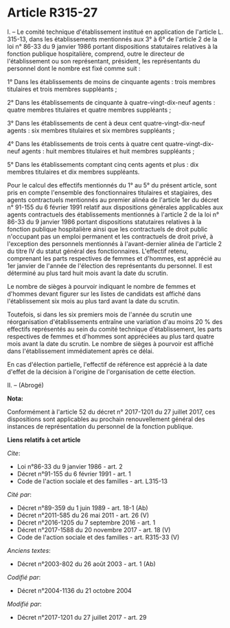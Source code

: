# Article R315-27

I. – Le comité technique d'établissement institué en application de l'article L. 315-13, dans les établissements mentionnés
aux 3° à 6° de l'article 2 de la loi n° 86-33 du 9 janvier 1986 portant dispositions statutaires relatives à la fonction
publique hospitalière, comprend, outre le directeur de l'établissement ou son représentant, président, les représentants du
personnel dont le nombre est fixé comme suit :

1° Dans les établissements de moins de cinquante agents : trois membres titulaires et trois membres suppléants ;

2° Dans les établissements de cinquante à quatre-vingt-dix-neuf agents : quatre membres titulaires et quatre membres
suppléants ;

3° Dans les établissements de cent à deux cent quatre-vingt-dix-neuf agents : six membres titulaires et six membres
suppléants ;

4° Dans les établissements de trois cents à quatre cent quatre-vingt-dix-neuf agents : huit membres titulaires et huit
membres suppléants ;

5° Dans les établissements comptant cinq cents agents et plus : dix membres titulaires et dix membres suppléants.

Pour le calcul des effectifs mentionnés du 1° au 5° du présent article, sont pris en compte l'ensemble des fonctionnaires
titulaires et stagiaires, des agents contractuels mentionnés au premier alinéa de l'article 1er du décret n° 91-155 du 6
février 1991 relatif aux dispositions générales applicables aux agents contractuels des établissements mentionnés à l'article
2 de la loi n° 86-33 du 9 janvier 1986 portant dispositions statutaires relatives à la fonction publique hospitalière ainsi
que les contractuels de droit public n'occupant pas un emploi permanent et les contractuels de droit privé, à l'exception des
personnels mentionnés à l'avant-dernier alinéa de l'article 2 du titre IV du statut général des fonctionnaires. L'effectif
retenu, comprenant les parts respectives de femmes et d'hommes, est apprécié au 1er janvier de l'année de l'élection des
représentants du personnel. Il est déterminé au plus tard huit mois avant la date du scrutin.

Le nombre de sièges à pourvoir indiquant le nombre de femmes et d'hommes devant figurer sur les listes de candidats est
affiché dans l'établissement six mois au plus tard avant la date du scrutin.

Toutefois, si dans les six premiers mois de l'année du scrutin une réorganisation d'établissements entraîne une variation
d'au moins 20 % des effectifs représentés au sein du comité technique d'établissement, les parts respectives de femmes et
d'hommes sont appréciées au plus tard quatre mois avant la date du scrutin. Le nombre de sièges à pourvoir est affiché dans
l'établissement immédiatement après ce délai.

En cas d'élection partielle, l'effectif de référence est apprécié à la date d'effet de la décision à l'origine de
l'organisation de cette élection.

II. – (Abrogé)

**Nota:**

Conformément à l'article 52 du décret n° 2017-1201 du 27 juillet 2017, ces dispositions sont applicables au prochain
renouvellement général des instances de représentation du personnel de la fonction publique.

**Liens relatifs à cet article**

_Cite_:

  - Loi n°86-33 du 9 janvier 1986 - art. 2
  - Décret n°91-155 du 6 février 1991 - art. 1
  - Code de l'action sociale et des familles - art. L315-13

_Cité par_:

  - Décret n°89-359 du 1 juin 1989 - art. 18-1 (Ab)
  - Décret n°2011-585 du 26 mai 2011 - art. 26 (V)
  - Décret n°2016-1205 du 7 septembre 2016 - art. 1
  - Décret n°2017-1588 du 20 novembre 2017 - art. 18 (V)
  - Code de l'action sociale et des familles - art. R315-33 (V)

_Anciens textes_:

  - Décret n°2003-802 du 26 août 2003 - art. 1 (Ab)

_Codifié par_:

  - Décret n°2004-1136 du 21 octobre 2004

_Modifié par_:

  - Décret n°2017-1201 du 27 juillet 2017 - art. 29
